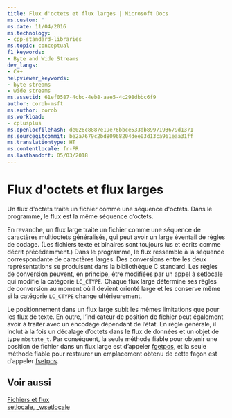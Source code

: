 ```yaml
---
title: Flux d'octets et flux larges | Microsoft Docs
ms.custom: ''
ms.date: 11/04/2016
ms.technology:
- cpp-standard-libraries
ms.topic: conceptual
f1_keywords:
- Byte and Wide Streams
dev_langs:
- C++
helpviewer_keywords:
- byte streams
- wide streams
ms.assetid: 61ef0587-4cbc-4eb8-aae5-4c298dbbc6f9
author: corob-msft
ms.author: corob
ms.workload:
- cplusplus
ms.openlocfilehash: de026c8887e19e76bbce533db8997193679d1371
ms.sourcegitcommit: be2a7679c2bd80968204dee03d13ca961eaa31ff
ms.translationtype: HT
ms.contentlocale: fr-FR
ms.lasthandoff: 05/03/2018
---
```

# <a name="byte-and-wide-streams"></a>Flux d'octets et flux larges
Un flux d'octets traite un fichier comme une séquence d'octets. Dans le programme, le flux est la même séquence d’octets.  
  
 En revanche, un flux large traite un fichier comme une séquence de caractères multioctets généralisés, qui peut avoir un large éventail de règles de codage. (Les fichiers texte et binaires sont toujours lus et écrits comme décrit précédemment.) Dans le programme, le flux ressemble à la séquence correspondante de caractères larges. Des conversions entre les deux représentations se produisent dans la bibliothèque C standard. Les règles de conversion peuvent, en principe, être modifiées par un appel à [setlocale](../c-runtime-library/reference/setlocale-wsetlocale.md) qui modifie la catégorie `LC_CTYPE`. Chaque flux large détermine ses règles de conversion au moment où il devient orienté large et les conserve même si la catégorie `LC_CTYPE` change ultérieurement.  
  
 Le positionnement dans un flux large subit les mêmes limitations que pour les flux de texte. En outre, l’indicateur de position de fichier peut également avoir à traiter avec un encodage dépendant de l’état. En règle générale, il inclut à la fois un décalage d’octets dans le flux de données et un objet de type `mbstate_t`. Par conséquent, la seule méthode fiable pour obtenir une position de fichier dans un flux large est d’appeler [fgetpos](../c-runtime-library/reference/fgetpos.md), et la seule méthode fiable pour restaurer un emplacement obtenu de cette façon est d’appeler [fsetpos](../c-runtime-library/reference/fsetpos.md).  
  
## <a name="see-also"></a>Voir aussi  
 [Fichiers et flux](../c-runtime-library/files-and-streams.md)   
 [setlocale, _wsetlocale](../c-runtime-library/reference/setlocale-wsetlocale.md)